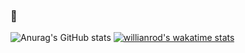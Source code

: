 ### 👋

<!--
**2020dfff/2020dfff** is a ✨ _special_ ✨ repository because its `README.md` (this file) appears on your GitHub profile.

Here are some ideas to get you started:

- 🔭 I’m currently working on ...
- 🌱 I’m currently learning ...
- 👯 I’m looking to collaborate on ...
- 🤔 I’m looking for help with ...
- 💬 Ask me about ...
- 📫 How to reach me: ...
- 😄 Pronouns: ...
- ⚡ Fun fact: ...
-->
![Anurag's GitHub stats](https://github-readme-stats.vercel.app/api?username=2020dfff&show_icons=true&theme=tokyonight)
[![willianrod's wakatime stats](https://github-readme-stats.vercel.app/api/wakatime?username=sharkiefff)](https://github.com/anuraghazra/github-readme-stats)

